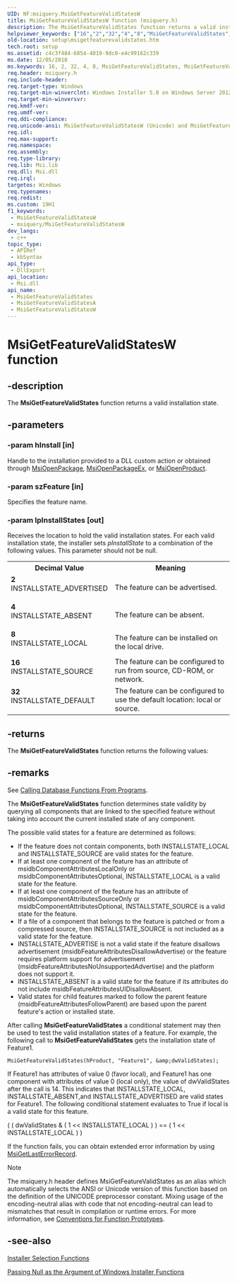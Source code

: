 ```yaml
---
UID: NF:msiquery.MsiGetFeatureValidStatesW
title: MsiGetFeatureValidStatesW function (msiquery.h)
description: The MsiGetFeatureValidStates function returns a valid installation state.
helpviewer_keywords: ["16","2","32","4","8","MsiGetFeatureValidStates","MsiGetFeatureValidStates function","MsiGetFeatureValidStatesA","MsiGetFeatureValidStatesW","_msi_msigetfeaturevalidstates","msiquery/MsiGetFeatureValidStates","msiquery/MsiGetFeatureValidStatesA","msiquery/MsiGetFeatureValidStatesW","setup.msigetfeaturevalidstates"]
old-location: setup\msigetfeaturevalidstates.htm
tech.root: setup
ms.assetid: c4c3f484-6854-4019-9dc0-e4c99162c339
ms.date: 12/05/2018
ms.keywords: 16, 2, 32, 4, 8, MsiGetFeatureValidStates, MsiGetFeatureValidStates function, MsiGetFeatureValidStatesA, MsiGetFeatureValidStatesW, _msi_msigetfeaturevalidstates, msiquery/MsiGetFeatureValidStates, msiquery/MsiGetFeatureValidStatesA, msiquery/MsiGetFeatureValidStatesW, setup.msigetfeaturevalidstates
req.header: msiquery.h
req.include-header: 
req.target-type: Windows
req.target-min-winverclnt: Windows Installer 5.0 on Windows Server 2012, Windows 8, Windows Server 2008 R2 or Windows 7. Windows Installer 4.0 or Windows Installer 4.5 on   Windows Server 2008 or Windows Vista. Windows Installer on Windows Server 2003 or Windows XP
req.target-min-winversvr: 
req.kmdf-ver: 
req.umdf-ver: 
req.ddi-compliance: 
req.unicode-ansi: MsiGetFeatureValidStatesW (Unicode) and MsiGetFeatureValidStatesA (ANSI)
req.idl: 
req.max-support: 
req.namespace: 
req.assembly: 
req.type-library: 
req.lib: Msi.lib
req.dll: Msi.dll
req.irql: 
targetos: Windows
req.typenames: 
req.redist: 
ms.custom: 19H1
f1_keywords:
 - MsiGetFeatureValidStatesW
 - msiquery/MsiGetFeatureValidStatesW
dev_langs:
 - c++
topic_type:
 - APIRef
 - kbSyntax
api_type:
 - DllExport
api_location:
 - Msi.dll
api_name:
 - MsiGetFeatureValidStates
 - MsiGetFeatureValidStatesA
 - MsiGetFeatureValidStatesW
---
```


# MsiGetFeatureValidStatesW function


## -description

The 
<b>MsiGetFeatureValidStates</b> function returns a valid installation state.

## -parameters

### -param hInstall [in]

Handle to the installation provided to a DLL custom action or obtained through <a href="/windows/desktop/api/msi/nf-msi-msiopenpackagea">MsiOpenPackage</a>, <a href="/windows/desktop/api/msi/nf-msi-msiopenpackageexa">MsiOpenPackageEx</a>, or <a href="/windows/desktop/api/msi/nf-msi-msiopenproducta">MsiOpenProduct</a>.

### -param szFeature [in]

Specifies the feature name.

### -param lpInstallStates [out]

Receives the location to hold the valid installation states. For each valid installation state, the installer sets <i>pInstallState</i> to a combination of the following values. This parameter should not be null.

<table>
<tr>
<th>Decimal Value</th>
<th>Meaning</th>
</tr>
<tr>
<td width="40%"><a id="2"></a><dl>
<dt><b>2</b></dt>
<dt>INSTALLSTATE_ADVERTISED</dt>
</dl>
</td>
<td width="60%">
The feature can be advertised.

</td>
</tr>
<tr>
<td width="40%"><a id="4"></a><dl>
<dt><b>4</b></dt>
<dt>INSTALLSTATE_ABSENT</dt>
</dl>
</td>
<td width="60%">
The feature can be absent.

</td>
</tr>
<tr>
<td width="40%"><a id="8"></a><dl>
<dt><b>8</b></dt>
<dt>INSTALLSTATE_LOCAL</dt>
</dl>
</td>
<td width="60%">
The feature can be installed on the local drive.

</td>
</tr>
<tr>
<td width="40%"><a id="16"></a><dl>
<dt><b>16</b></dt>
<dt>INSTALLSTATE_SOURCE</dt>
</dl>
</td>
<td width="60%">
The feature can be configured to run from source, CD-ROM, or network.

</td>
</tr>
<tr>
<td width="40%"><a id="32"></a><dl>
<dt><b>32</b></dt>
<dt>INSTALLSTATE_DEFAULT</dt>
</dl>
</td>
<td width="60%">
The feature can be configured to use the default location: local or source.

</td>
</tr>
</table>

## -returns

The 
<b>MsiGetFeatureValidStates</b> function returns the following values:

## -remarks

See 
<a href="/windows/desktop/Msi/calling-database-functions-from-programs">Calling Database Functions From Programs</a>.

The <b>MsiGetFeatureValidStates</b> function determines state validity by querying all components that are linked to the specified feature without taking into account the current installed state of any component.  

The possible valid states for a feature are determined as follows:

<ul>
<li>If the feature does not contain components, both INSTALLSTATE_LOCAL and INSTALLSTATE_SOURCE are valid states for the feature.</li>
<li>If at least one component of the feature has an attribute of msidbComponentAttributesLocalOnly or msidbComponentAttributesOptional, INSTALLSTATE_LOCAL is a valid state for the feature.</li>
<li>If at least one component of the feature has an attribute of msidbComponentAttributesSourceOnly or msidbComponentAttributesOptional, INSTALLSTATE_SOURCE is a valid state for the feature.</li>
<li>If a file of a component that belongs to the feature is patched or from a compressed source, then INSTALLSTATE_SOURCE is not included as a valid state for the feature.</li>
<li>INSTALLSTATE_ADVERTISE is not a valid state if the feature disallows advertisement (msidbFeatureAttributesDisallowAdvertise) or the feature requires platform support for advertisement (msidbFeatureAttributesNoUnsupportedAdvertise) and the platform does not support it.</li>
<li>INSTALLSTATE_ABSENT is a valid state for the feature if its attributes do not include msidbFeatureAttributesUIDisallowAbsent.</li>
<li>Valid states for child features marked to follow the parent feature (msidbFeatureAttributesFollowParent) are based upon the parent feature's action or installed state.</li>
</ul>
After calling 
<b>MsiGetFeatureValidStates</b> a conditional statement may then be used to test the valid installation states of a feature. For example, the following call to 
<b>MsiGetFeatureValidStates</b> gets the installation state of Feature1.


``` syntax
MsiGetFeatureValidStates(hProduct, "Feature1", &amp;dwValidStates);
```

If Feature1 has attributes of value 0 (favor local), and Feature1 has one component with attributes of value 0 (local only), the value of dwValidStates after the call is 14. This indicates that INSTALLSTATE_LOCAL, INSTALLSTATE_ABSENT,and INSTALLSTATE_ADVERTISED are valid states for Feature1. The following conditional statement evaluates to True if local is a valid state for this feature.

( ( dwValidStates &amp; ( 1 &lt;&lt; INSTALLSTATE_LOCAL ) ) == ( 1 &lt;&lt; INSTALLSTATE_LOCAL ) )

If the function fails, you can obtain extended error information by using <a href="/windows/desktop/api/msiquery/nf-msiquery-msigetlasterrorrecord">MsiGetLastErrorRecord</a>.





> [!NOTE]
> The msiquery.h header defines MsiGetFeatureValidStates as an alias which automatically selects the ANSI or Unicode version of this function based on the definition of the UNICODE preprocessor constant. Mixing usage of the encoding-neutral alias with code that not encoding-neutral can lead to mismatches that result in compilation or runtime errors. For more information, see [Conventions for Function Prototypes](/windows/win32/intl/conventions-for-function-prototypes).

## -see-also

<a href="/windows/desktop/Msi/database-functions">Installer Selection Functions</a>



<a href="/windows/desktop/Msi/passing-null-as-the-argument-of-windows-installer-functions">Passing Null as the Argument of Windows Installer Functions</a>
